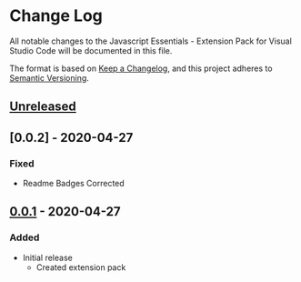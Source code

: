 # Change Log

All notable changes to the Javascript Essentials - Extension Pack for Visual Studio Code will be documented in this file.

The format is based on [Keep a Changelog](https://keepachangelog.com/en/1.0.0/),
and this project adheres to [Semantic Versioning](https://semver.org/spec/v2.0.0.html).

## [Unreleased]

## [0.0.2] - 2020-04-27
### Fixed
* Readme Badges Corrected

## [0.0.1] - 2020-04-27
### Added
* Initial release
  * Created extension pack

[Unreleased]: https://github.com/Gydunhn/Javascript-Essentials/tree/develop
[0.0.1]: https://github.com/Gydunhn/Javascript-Essentials/releases/tag/0.0.1